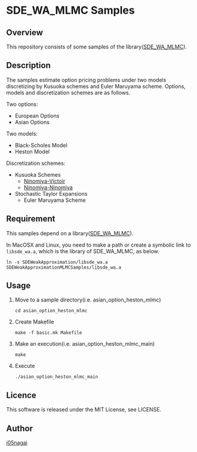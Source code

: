 SDE\_WA\_MLMC Samples
====
## Overview

This repository consists of some samples of the library([SDE\_WA\_MLMC](https://github.com/i05nagai/SDEWeakApproximation)).

## Description

The samples estimate option pricing problems under two models discretizing by Kusuoka schemes and Euler Maruyama scheme.
Options, models and discretization schemes  are as follows.

Two options:

* European Options
* Asian Options

Two models:

* Black-Scholes Model
* Heston Model

Discretization schemes:

* Kusuoka Schemes
    * [Ninomiya-Victoir](http://www.tandfonline.com/doi/abs/10.1080/13504860701413958#.VNm8ZsbAJDQ)
	* [Ninomiya-Ninomiya](http://link.springer.com/article/10.1007/s00780-009-0101-4)
* Stochastic Taylor Expansions
    * Euler Maruyama Scheme

## Requirement

This samples depend on a library([SDE\_WA\_MLMC](https://github.com/i05nagai/SDEWeakApproximation)).

In MacOSX and Linux, you need to make a path or create a symbolic link to `libsde_wa.a`, which is the library of SDE\_WA\_MLMC, as below.

	ln -s SDEWeakApproximation/libsde_wa.a SDEWeakApproximationMLMCSamples/libsde_wa.a

## Usage

1. Move to a sample directory(i.e. asian\_option\_heston\_mlmc)

    `cd asian_option_heston_mlmc`

2. Create Makefile

    `make -f basic.mk Makefile`

3. Make an execution(i.e. asian\_option\_heston\_mlmc\_main)

    `make`

4. Execute

    `./asian_option_heston_mlmc_main`

## Licence

This software is released under the MIT License, see LICENSE.

## Author

[i05nagai](https://github.com/i05nagai)

